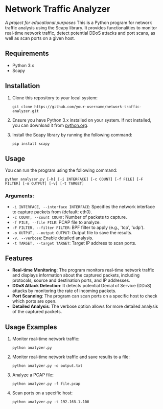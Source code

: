 # Network Traffic Analyzer

*A project for educational purposes*
This is a Python program for network traffic analysis using the Scapy library. It provides functionalities to monitor real-time network traffic, detect potential DDoS attacks and port scans, as well as scan ports on a given host.

## Requirements

- Python 3.x
- Scapy

## Installation

1. Clone this repository to your local system:

    ```
    git clone https://github.com/your-username/network-traffic-analyzer.git
    ```

2. Ensure you have Python 3.x installed on your system. If not installed, you can download it from [python.org](https://www.python.org/).

3. Install the Scapy library by running the following command:

    ```
    pip install scapy
    ```

## Usage

You can run the program using the following command:
```
python analyzer.py [-h] [-i INTERFACE] [-c COUNT] [-f FILE] [-F FILTER] [-o OUTPUT] [-v] [-t TARGET]
```
### Arguments:

- `-i INTERFACE, --interface INTERFACE`: Specifies the network interface to capture packets from (default: eth0).
- `-c COUNT, --count COUNT`: Number of packets to capture.
- `-f FILE, --file FILE`: PCAP file to analyze.
- `-F FILTER, --filter FILTER`: BPF filter to apply (e.g., 'tcp', 'udp').
- `-o OUTPUT, --output OUTPUT`: Output file to save the results.
- `-v, --verbose`: Enable detailed analysis.
- `-t TARGET, --target TARGET`: Target IP address to scan ports.

## Features

- **Real-time Monitoring**: The program monitors real-time network traffic and displays information about the captured packets, including protocols, source and destination ports, and IP addresses.
- **DDoS Attack Detection**: It detects potential Denial of Service (DDoS) attacks by monitoring the rate of incoming packets.
- **Port Scanning**: The program can scan ports on a specific host to check which ports are open.
- **Detailed Analysis**: The verbose option allows for more detailed analysis of the captured packets.

## Usage Examples

1. Monitor real-time network traffic:

    ```
    python analyzer.py
    ```

2. Monitor real-time network traffic and save results to a file:

    ```
    python analyzer.py -o output.txt
    ```

3. Analyze a PCAP file:

    ```
    python analyzer.py -f file.pcap
    ```

4. Scan ports on a specific host:

    ```
    python analyzer.py -t 192.168.1.100
    ```


